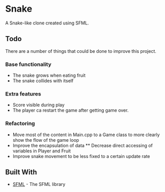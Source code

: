 # Snake
A Snake-like clone created using SFML.

## Todo

There are a number of things that could be done to improve this project.

### Base functionality

[comment]: # (* Move multiple times if more time has passed)
* The snake grows when eating fruit
* The snake collides with itself

### Extra features

* Score visible during play
* The player ca restart the game after getting game over.

### Refactoring

* Move most of the content in Main.cpp to a Game class to more clearly show the flow of the game loop
* Improve the encapsulation of data
** Decrease direct accessing of variables in Player and Fruit
* Improve snake movement to be less fixed to a certain update rate 


[comment]: # (## Getting Started These instructions will get you a copy of the project up and running on your local machine for development and testing purposes. See deployment for notes on how to deploy the project on a live system.)

[comment]: # (### Prerequisites What things you need to install the software and how to install them ```Give examples```)

[comment]: # (### Installing A step by step series of examples that tell you how to get a development env running)

## Built With

* [SFML](https://www.sfml-dev.org/) - The SFML library

[comment]: # (## Authors)

[comment]: # (## License)

[comment]: # (## Acknowledgments)
